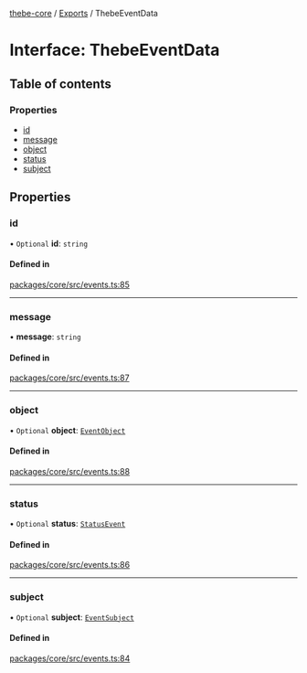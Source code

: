[thebe-core](../README.md) / [Exports](../modules.md) / ThebeEventData

# Interface: ThebeEventData

## Table of contents

### Properties

- [id](ThebeEventData.md#id)
- [message](ThebeEventData.md#message)
- [object](ThebeEventData.md#object)
- [status](ThebeEventData.md#status)
- [subject](ThebeEventData.md#subject)

## Properties

### id

• `Optional` **id**: `string`

#### Defined in

[packages/core/src/events.ts:85](https://github.com/executablebooks/thebe/blob/280bb7d/packages/core/src/events.ts#L85)

___

### message

• **message**: `string`

#### Defined in

[packages/core/src/events.ts:87](https://github.com/executablebooks/thebe/blob/280bb7d/packages/core/src/events.ts#L87)

___

### object

• `Optional` **object**: [`EventObject`](../modules.md#eventobject)

#### Defined in

[packages/core/src/events.ts:88](https://github.com/executablebooks/thebe/blob/280bb7d/packages/core/src/events.ts#L88)

___

### status

• `Optional` **status**: [`StatusEvent`](../modules.md#statusevent)

#### Defined in

[packages/core/src/events.ts:86](https://github.com/executablebooks/thebe/blob/280bb7d/packages/core/src/events.ts#L86)

___

### subject

• `Optional` **subject**: [`EventSubject`](../enums/EventSubject.md)

#### Defined in

[packages/core/src/events.ts:84](https://github.com/executablebooks/thebe/blob/280bb7d/packages/core/src/events.ts#L84)
